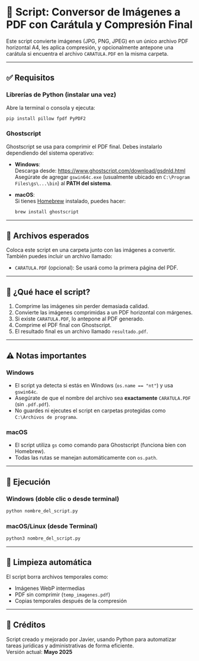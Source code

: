 # 📄 Script: Conversor de Imágenes a PDF con Carátula y Compresión Final

Este script convierte imágenes (JPG, PNG, JPEG) en un único archivo PDF horizontal A4, les aplica compresión, y opcionalmente antepone una carátula si encuentra el archivo `CARATULA.PDF` en la misma carpeta.

---

## ✅ Requisitos

### Librerías de Python (instalar una vez)

Abre la terminal o consola y ejecuta:

```bash
pip install pillow fpdf PyPDF2
```

### Ghostscript

Ghostscript se usa para comprimir el PDF final. Debes instalarlo dependiendo del sistema operativo:

- **Windows**:  
  Descarga desde: https://www.ghostscript.com/download/gsdnld.html  
  Asegúrate de agregar `gswin64c.exe` (usualmente ubicado en `C:\Program Files\gs\...\bin`) al **PATH del sistema**.

- **macOS**:  
  Si tienes [Homebrew](https://brew.sh/) instalado, puedes hacer:

  ```bash
  brew install ghostscript
  ```

---

## 📂 Archivos esperados

Coloca este script en una carpeta junto con las imágenes a convertir. También puedes incluir un archivo llamado:

- `CARATULA.PDF` (opcional): Se usará como la primera página del PDF.

---

## 🚀 ¿Qué hace el script?

1. Comprime las imágenes sin perder demasiada calidad.
2. Convierte las imágenes comprimidas a un PDF horizontal con márgenes.
3. Si existe `CARATULA.PDF`, lo antepone al PDF generado.
4. Comprime el PDF final con Ghostscript.
5. El resultado final es un archivo llamado `resultado.pdf`.

---

## ⚠️ Notas importantes

### Windows

- El script ya detecta si estás en Windows (`os.name == "nt"`) y usa `gswin64c`.
- Asegúrate de que el nombre del archivo sea **exactamente** `CARATULA.PDF` (sin `.pdf.pdf`).
- No guardes ni ejecutes el script en carpetas protegidas como `C:\Archivos de programa`.

### macOS

- El script utiliza `gs` como comando para Ghostscript (funciona bien con Homebrew).
- Todas las rutas se manejan automáticamente con `os.path`.

---

## 📘 Ejecución

### Windows (doble clic o desde terminal)

```bash
python nombre_del_script.py
```

### macOS/Linux (desde Terminal)

```bash
python3 nombre_del_script.py
```

---

## 🧼 Limpieza automática

El script borra archivos temporales como:

- Imágenes WebP intermedias
- PDF sin comprimir (`temp_imagenes.pdf`)
- Copias temporales después de la compresión

---

## 📌 Créditos

Script creado y mejorado por Javier, usando Python para automatizar tareas jurídicas y administrativas de forma eficiente.  
Versión actual: **Mayo 2025**